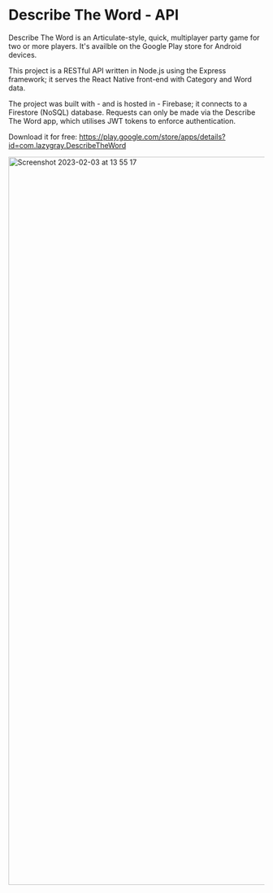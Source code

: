 # Describe The Word - API

Describe The Word is an Articulate-style, quick, multiplayer party game for two or more players. It's availble on the Google Play store for Android devices.

This project is a RESTful API written in Node.js using the Express framework; it serves the React Native front-end with Category and Word data. 

The project was built with - and is hosted in - Firebase; it connects to a Firestore (NoSQL) database. Requests can only be made via the Describe The Word app, which utilises JWT tokens to enforce authentication.

Download it for free: https://play.google.com/store/apps/details?id=com.lazygray.DescribeTheWord

<img width="1431" alt="Screenshot 2023-02-03 at 13 55 17" src="https://user-images.githubusercontent.com/26548415/216726511-ed77b1cc-698d-4231-b700-6abf55260237.png">
